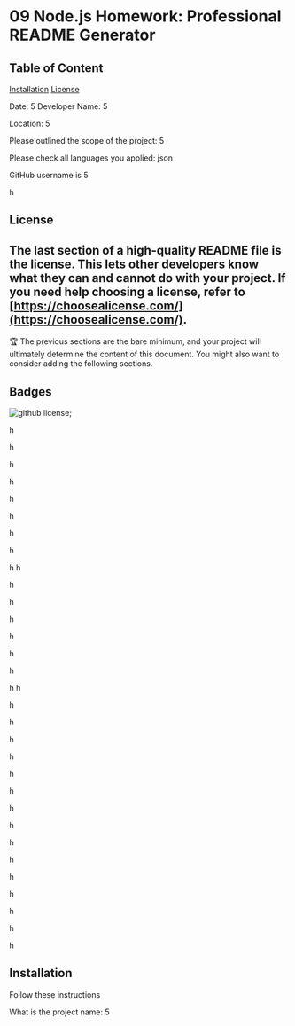 
# 09 Node.js Homework: Professional README Generator

## Table of Content

[Installation](#installation)
[License](#license)


Date: 5
Developer Name: 5

Location: 5

Please outlined the scope of the project: 5

Please check all languages you applied:  json

GitHub username is 5

h

## License
The last section of a high-quality README file is the license. This lets other developers know what they can and cannot do with your project. If you need help choosing a license, refer to [https://choosealicense.com/](https://choosealicense.com/).
---
🏆 The previous sections are the bare minimum, and your project will ultimately determine the content of this document. You might also want to consider adding the following sections.
## Badges

![github license](https://img.shields.io/badge/license-MIT-blue.svg);


h

h

h

h

h

h

h

h

h
h

h

h

h

h

h

h

h
h

h

h

h

h

h

h

h

h

h

h

h

h

h

h

h



## Installation

Follow these instructions 

What is the project name: 5



